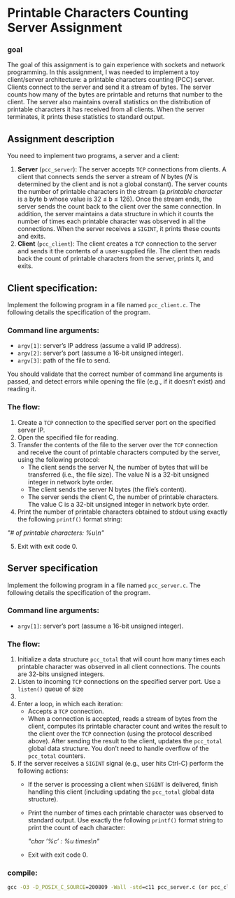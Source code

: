 # Printable Characters Counting Server Assignment
### goal
The goal of this assignment is to gain experience with sockets and network programming. In this
assignment, I was needed to implement a toy client/server architecture: a printable characters counting
(PCC) server. Clients connect to the server and send it a stream of bytes. The server counts how
many of the bytes are printable and returns that number to the client. The server also maintains
overall statistics on the distribution of printable characters it has received from all clients. When
the server terminates, it prints these statistics to standard output.

## Assignment description

You need to implement two programs, a server and a client:
1. **Server** (`pcc_server`): The server accepts `TCP` connections from clients. A client that connects
sends the server a stream of *N* bytes (*N* is determined by the client and is not a global constant).
The server counts the number of printable characters in the stream (a *printable character* is a
byte b whose value is 32 ≤ b ≤ 126). Once the stream ends, the server sends the count back to
the client over the same connection. In addition, the server maintains a data structure in which it
counts the number of times each printable character was observed in all the connections. When
the server receives a `SIGINT`, it prints these counts and exits.
2. **Client** (`pcc_client`): The client creates a `TCP` connection to the server and sends it the contents
of a user-supplied file. The client then reads back the count of printable characters from the
server, prints it, and exits.

## Client specification:
Implement the following program in a file named `pcc_client.c`. The following details the specification of the program.
### Command line arguments:
* `argv[1]`: server’s IP address (assume a valid IP address).
* `argv[2]`: server’s port (assume a 16-bit unsigned integer).
* `argv[3]`: path of the file to send.

You should validate that the correct number of command line arguments is passed, and detect errors
while opening the file (e.g., if it doesn’t exist) and reading it.

### The flow:
1. Create a `TCP` connection to the specified server port on the specified server IP.
2. Open the specified file for reading.
3. Transfer the contents of the file to the server over the `TCP` connection and receive the count of
printable characters computed by the server, using the following protocol:
    - The client sends the server N, the number of bytes that will be transferred (i.e., the file
size). The value N is a 32-bit unsigned integer in network byte order.
    - The client sends the server N bytes (the file’s content).
    - The server sends the client C, the number of printable characters. The value C is a 32-bit
unsigned integer in network byte order.
4. Print the number of printable characters obtained to stdout using exactly the following `printf()`
format string:

*"# of printable characters: %u\n"*

5. Exit with exit code 0.

## Server specification
Implement the following program in a file named `pcc_server.c`. The following details the specification of the program.
### Command line arguments:
* `argv[1]`: server’s port (assume a 16-bit unsigned integer).
### The flow:
1. Initialize a data structure ``pcc_total`` that will count how many times each printable character
was observed in all client connections. The counts are 32-bits unsigned integers.
2. Listen to incoming `TCP` connections on the specified server port. Use a `listen()` queue of size
10.
3. Enter a loop, in which each iteration:
    - Accepts a `TCP` connection.
    - When a connection is accepted, reads a stream of bytes from the client, computes its
printable character count and writes the result to the client over the `TCP` connection (using
the protocol described above). After sending the result to the client, updates the `pcc_total`
global data structure. You don’t need to handle overflow of the `pcc_total` counters.
4. If the server receives a `SIGINT` signal (e.g., user hits Ctrl-C) perform the following actions:
    - If the server is processing a client when `SIGINT` is delivered, finish handling this client
(including updating the `pcc_total` global data structure).
    - Print the number of times each printable character was observed to standard output. Use
exactly the following `printf()` format string to print the count of each character:

        *"char ’%c’ : %u times\n"*
    - Exit with exit code 0.

### compile:
```cmd
gcc -O3 -D_POSIX_C_SOURCE=200809 -Wall -std=c11 pcc_server.c (or pcc_client.c)
```
